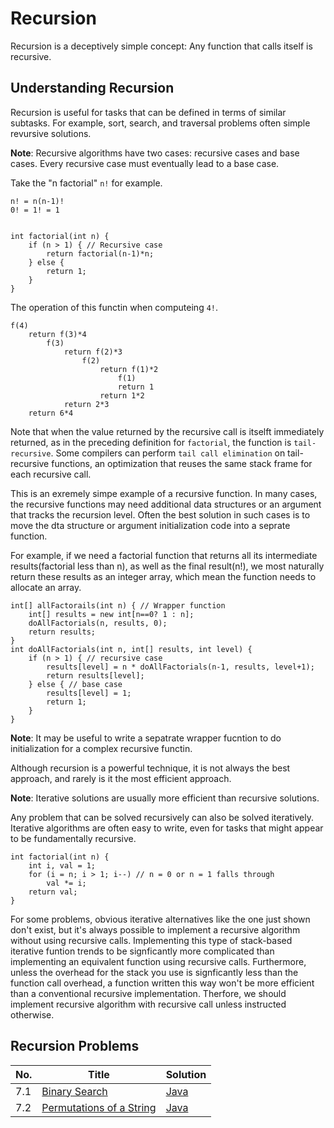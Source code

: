 # Recursion

Recursion is a deceptively simple concept: Any function that calls itself is recursive.

## Understanding Recursion

Recursion is useful for tasks that can be defined in terms of similar subtasks.
For example, sort, search, and traversal problems often simple revursive solutions.

**Note**: Recursive algorithms have two cases: recursive cases and base cases. Every recursive case must eventually lead to a base case.

Take the "n factorial" `n!` for example.

    n! = n(n-1)!
    0! = 1! = 1


    int factorial(int n) {
        if (n > 1) { // Recursive case
            return factorial(n-1)*n;
        } else {
            return 1;
        }
    }


The operation of this functin when computeing `4!`.
    
    f(4)
        return f(3)*4
            f(3)
                return f(2)*3
                    f(2)
                        return f(1)*2
                            f(1)
                            return 1
                        return 1*2
                return 2*3
        return 6*4
                        
Note that when the value returned by the recursive call is itselft immediately returned, as in the preceding definition for `factorial`, the function is `tail-recursive`.
Some compilers can perform `tail call elimination` on tail-recursive functions, an optimization that reuses the same stack frame for each recursive call.

This is an exremely simpe example of a recursive function. In many cases, the recursive functions may need additional data structures or an argument that tracks the recursion level. Often the best solution in such cases is to move the dta structure or argument initialization code into a seprate function.

For example, if we need a factorial function that returns all its intermediate results(factorial less than n), as well as the final result(n!), we most naturally return these results as an integer array, which mean the function needs to allocate an array.

    int[] allFactorails(int n) { // Wrapper function
        int[] results = new int[n==0? 1 : n];
        doAllFactorials(n, results, 0);
        return results;
    }
    int doAllFactorials(int n, int[] results, int level) {
        if (n > 1) { // recursive case
            results[level] = n * doAllFactorials(n-1, results, level+1);
            return results[level];
        } else { // base case
            results[level] = 1;
            return 1;
        }
    }
    
**Note**: It may be useful to write a sepatrate wrapper fucntion to do initialization for a complex recursive functin.

Although recursion is a powerful technique, it is not always the best approach, and rarely is it the most efficient approach.

**Note**: Iterative solutions are usually more efficient than recursive solutions.

Any problem that can be solved recursively can also be solved iteratively. Iterative algorithms are often easy to write, even for tasks that might appear to be fundamentally recursive.

    int factorial(int n) {
        int i, val = 1;
        for (i = n; i > 1; i--) // n = 0 or n = 1 falls through
            val *= i;
        return val;
    }

For some problems, obvious iterative alternatives like the one just shown don't exist, but it's always possible to implement a recursive algorithm without using recursive calls.
Implementing this type of stack-based iterative funtion trends to be signficantly more complicated than implementing an equivalent function using recursive calls. Furthermore, unless the overhead for the stack you use is signficantly less than the function call overhead, a function written this way won't be more efficient than a conventional recursive implementation.
Therfore, we should implement recursive algorithm with recursive call unless instructed otherwise.

## Recursion Problems
|No.|Title|Solution|
|---|-----|--------|
|7.1|[Binary Search](binary-search)|[Java](binary-search/BinarySearch.java)|
|7.2|[Permutations of a String](permutations-of-string)|[Java](permutations-of-string/PermutationsOfString.java)|

